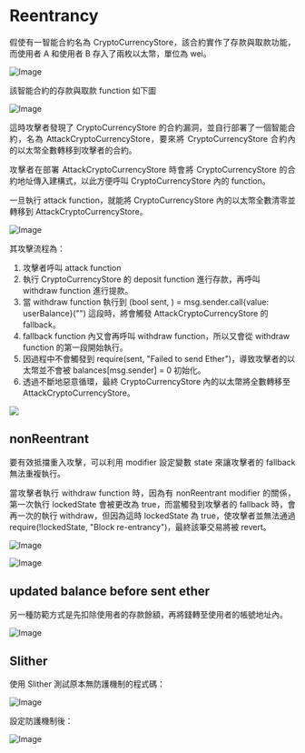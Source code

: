 <style>
    p{
        text-align : justify;
    }
</style>

# Reentrancy

假使有一智能合約名為 CryptoCurrencyStore，該合約實作了存款與取款功能，而使用者 A 和使用者 B 存入了兩枚以太幣，單位為 wei。

![Image](https://i.imgur.com/wxUahGk.png)

該智能合約的存款與取款 function 如下圖

![Image](https://i.imgur.com/6oCl0cM.png)

這時攻擊者發現了 CryptoCurrencyStore 的合約漏洞，並自行部署了一個智能合約，名為 AttackCryptoCurrencyStore，要來將 CryptoCurrencyStore 合約內的以太幣全數轉移到攻擊者的合約。

攻擊者在部署 AttackCryptoCurrencyStore 時會將 CryptoCurrencyStore 的合約地址傳入建構式，以此方便呼叫 CryptoCurrencyStore 內的 function。

一旦執行 attack function，就能將 CryptoCurrencyStore 內的以太幣全數清零並轉移到 AttackCryptoCurrencyStore。

![Image](https://i.imgur.com/7zGQ8qW.png)

其攻擊流程為：

1. 攻擊者呼叫 attack function
2. 執行 CryptoCurrencyStore 的 deposit function 進行存款，再呼叫 withdraw function 進行提款。
3. 當 withdraw function 執行到 (bool sent, ) = msg.sender.call{value: userBalance}("") 這段時，將會觸發 AttackCryptoCurrencyStore 的 fallback。
4. fallback function 內又會再呼叫 withdraw function，所以又會從 withdraw function 的第一段開始執行。
5. 因過程中不會觸發到 require(sent, "Failed to send Ether")，導致攻擊者的以太幣並不會被 balances[msg.sender] = 0 初始化。
6. 透過不斷地惡意循環，最終 CryptoCurrencyStore 內的以太幣將全數轉移至 AttackCryptoCurrencyStore。

![](https://i.imgur.com/qHom4et.png)

## nonReentrant

要有效抵擋重入攻擊，可以利用 modifier 設定變數 state 來讓攻擊者的 fallback 無法重複執行。

當攻擊者執行 withdraw function 時，因為有 nonReentrant modifier 的關係，第一次執行 lockedState 會被更改為 true，而當觸發到攻擊者的 fallback 時，會再一次的執行 withdraw，但因為這時 lockedState 為 true，使攻擊者並無法通過 require(!lockedState, "Block re-entrancy")，最終該筆交易將被 revert。

![Image](https://i.imgur.com/AOyo9hl.png)

![Image](https://i.imgur.com/qT0z93p.png)

## updated balance before sent ether

另一種防範方式是先扣除使用者的存款餘額，再將錢轉至使用者的帳號地址內。

![Image](https://i.imgur.com/T0bE4kn.png)

## Slither

使用 Slither 測試原本無防護機制的程式碼：

![Image](https://i.imgur.com/acU3o47.png)

設定防護機制後：

![Image](https://i.imgur.com/USDRZA6.png)
